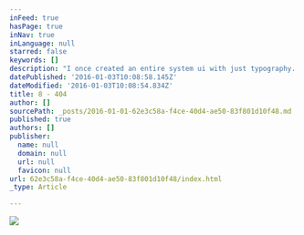 ```yaml
---
inFeed: true
hasPage: true
inNav: true
inLanguage: null
starred: false
keywords: []
description: "I once created an entire system ui with just typography. People didn't like it because it \"wasted too much real estate\", but I absolutely loved it. This is a small homage to that"
datePublished: '2016-01-03T10:08:58.145Z'
dateModified: '2016-01-03T10:08:54.834Z'
title: 8 - 404
author: []
sourcePath: _posts/2016-01-01-62e3c58a-f4ce-40d4-ae50-83f801d10f48.md
published: true
authors: []
publisher:
  name: null
  domain: null
  url: null
  favicon: null
url: 62e3c58a-f4ce-40d4-ae50-83f801d10f48/index.html
_type: Article

---
```

![](https://the-grid-user-content.s3-us-west-2.amazonaws.com/8c9cfe5f-6a51-427c-89b3-14bf847fb46f.png)